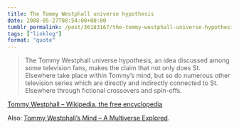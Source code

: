 ```yaml
---
title: The Tommy Westphall universe hypothesis
date: 2008-05-27T08:54:00+00:00
tumblr_permalink: /post/36183167/the-tommy-westphall-universe-hypothesis-an-idea
tags: ["linklog"]
format: "quote"
---
```


> The Tommy Westphall universe hypothesis, an idea discussed among some television fans, makes the claim that not only does St. Elsewhere take place within Tommy&rsquo;s mind, but so do numerous other television series which are directly and indirectly connected to St. Elsewhere through fictional crossovers and spin-offs.

<a href="http://en.wikipedia.org/wiki/Tommy_Westphall">Tommy Westphall &#8211; Wikipedia, the free encyclopedia</a>

Also: <a href="http://home.vicnet.net.au/~kwgow/crossovers.html">Tommy Westphall&rsquo;s Mind &#8211; A Multiverse Explored</a>.

